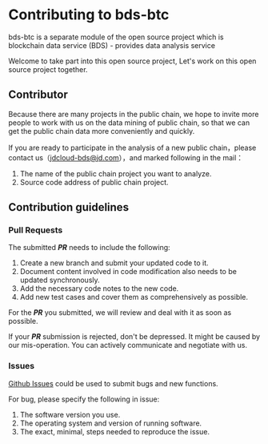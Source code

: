 # Contributing to bds-btc 
bds-btc is a separate module of the open source project which is blockchain data service (BDS) - provides data analysis service

Welcome to take part into  this open source project, Let's work on this open source project together.

## Contributor
Because there are many projects in the public chain, we hope to invite more people to work with us on the data mining of public chain, so that we can get the public chain data more conveniently and quickly.

If you are ready to participate in the analysis of a new public chain，please contact us（jdcloud-bds@jd.com），and marked following in the mail：

1. The name of the public chain project you want to analyze.
2. Source code address of public chain project.

## Contribution guidelines
### Pull Requests
The submitted ***PR*** needs to include the following:

1. Create a new branch and submit your updated code  to it.
2. Document content involved in code modification also needs to be updated synchronously.
3. Add the necessary code notes to the new code.
4. Add new test cases and cover them as comprehensively as possible.

For the ***PR*** you submitted, we will review and deal with it as soon as possible.

If your ***PR*** submission is rejected, don't be depressed. It might be caused by our mis-operation. You can actively communicate and negotiate with us.

### Issues
[Github Issues](https://github.com/jdcloud-bds/bds-btc/issues) could be used to submit bugs and new functions.

For bug, please specify the following in issue:

1. The software version you use.
2. The operating system and version of running software.
3. The exact, minimal, steps needed to reproduce the issue.
